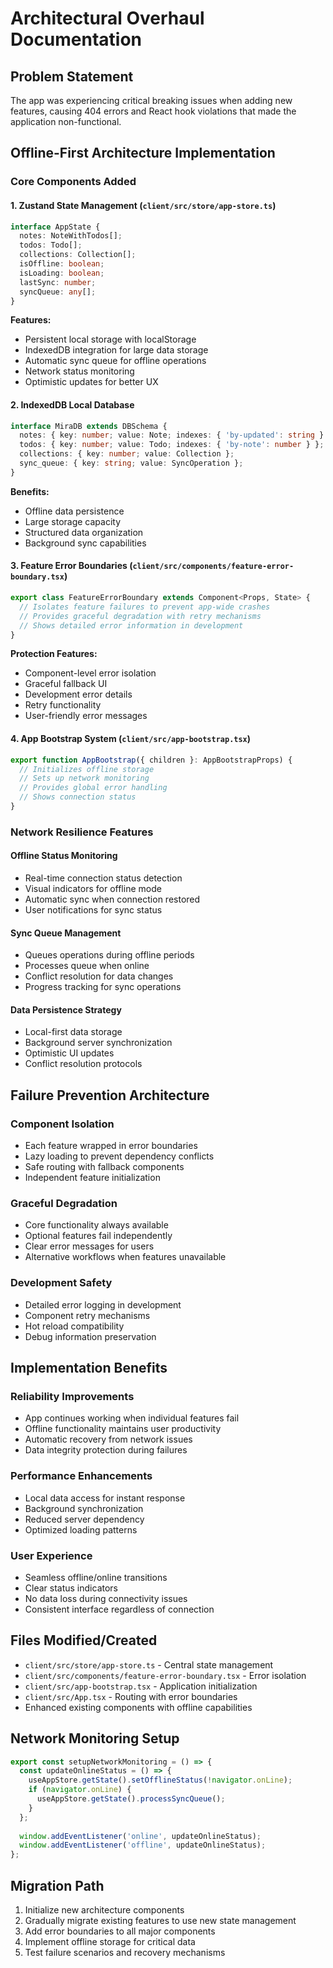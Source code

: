 # Architectural Overhaul Documentation

## Problem Statement
The app was experiencing critical breaking issues when adding new features, causing 404 errors and React hook violations that made the application non-functional.

## Offline-First Architecture Implementation

### Core Components Added

#### 1. Zustand State Management (`client/src/store/app-store.ts`)
```typescript
interface AppState {
  notes: NoteWithTodos[];
  todos: Todo[];
  collections: Collection[];
  isOffline: boolean;
  isLoading: boolean;
  lastSync: number;
  syncQueue: any[];
}
```

**Features:**
- Persistent local storage with localStorage
- IndexedDB integration for large data storage
- Automatic sync queue for offline operations
- Network status monitoring
- Optimistic updates for better UX

#### 2. IndexedDB Local Database
```typescript
interface MiraDB extends DBSchema {
  notes: { key: number; value: Note; indexes: { 'by-updated': string } };
  todos: { key: number; value: Todo; indexes: { 'by-note': number } };
  collections: { key: number; value: Collection };
  sync_queue: { key: string; value: SyncOperation };
}
```

**Benefits:**
- Offline data persistence
- Large storage capacity
- Structured data organization
- Background sync capabilities

#### 3. Feature Error Boundaries (`client/src/components/feature-error-boundary.tsx`)
```typescript
export class FeatureErrorBoundary extends Component<Props, State> {
  // Isolates feature failures to prevent app-wide crashes
  // Provides graceful degradation with retry mechanisms
  // Shows detailed error information in development
}
```

**Protection Features:**
- Component-level error isolation
- Graceful fallback UI
- Development error details
- Retry functionality
- User-friendly error messages

#### 4. App Bootstrap System (`client/src/app-bootstrap.tsx`)
```typescript
export function AppBootstrap({ children }: AppBootstrapProps) {
  // Initializes offline storage
  // Sets up network monitoring
  // Provides global error handling
  // Shows connection status
}
```

### Network Resilience Features

#### Offline Status Monitoring
- Real-time connection status detection
- Visual indicators for offline mode
- Automatic sync when connection restored
- User notifications for sync status

#### Sync Queue Management
- Queues operations during offline periods
- Processes queue when online
- Conflict resolution for data changes
- Progress tracking for sync operations

#### Data Persistence Strategy
- Local-first data storage
- Background server synchronization
- Optimistic UI updates
- Conflict resolution protocols

## Failure Prevention Architecture

### Component Isolation
- Each feature wrapped in error boundaries
- Lazy loading to prevent dependency conflicts
- Safe routing with fallback components
- Independent feature initialization

### Graceful Degradation
- Core functionality always available
- Optional features fail independently
- Clear error messages for users
- Alternative workflows when features unavailable

### Development Safety
- Detailed error logging in development
- Component retry mechanisms
- Hot reload compatibility
- Debug information preservation

## Implementation Benefits

### Reliability Improvements
- App continues working when individual features fail
- Offline functionality maintains user productivity
- Automatic recovery from network issues
- Data integrity protection during failures

### Performance Enhancements
- Local data access for instant response
- Background synchronization
- Reduced server dependency
- Optimized loading patterns

### User Experience
- Seamless offline/online transitions
- Clear status indicators
- No data loss during connectivity issues
- Consistent interface regardless of connection

## Files Modified/Created
- `client/src/store/app-store.ts` - Central state management
- `client/src/components/feature-error-boundary.tsx` - Error isolation
- `client/src/app-bootstrap.tsx` - Application initialization
- `client/src/App.tsx` - Routing with error boundaries
- Enhanced existing components with offline capabilities

## Network Monitoring Setup
```typescript
export const setupNetworkMonitoring = () => {
  const updateOnlineStatus = () => {
    useAppStore.getState().setOfflineStatus(!navigator.onLine);
    if (navigator.onLine) {
      useAppStore.getState().processSyncQueue();
    }
  };
  
  window.addEventListener('online', updateOnlineStatus);
  window.addEventListener('offline', updateOnlineStatus);
};
```

## Migration Path
1. Initialize new architecture components
2. Gradually migrate existing features to use new state management
3. Add error boundaries to all major components
4. Implement offline storage for critical data
5. Test failure scenarios and recovery mechanisms
